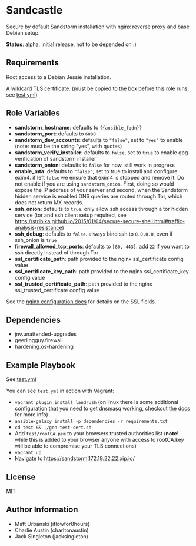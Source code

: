Sandcastle
=========

Secure by default Sandstorm installation with nginx reverse proxy and base
Debian setup.

**Status**: alpha, initial release, not to be depended on :)

Requirements
------------

Root access to a Debian Jessie installation.

A wildcard TLS certificate. (must be copied to the box before this role runs, see [test.yml](test.yml))

Role Variables
--------------

* **sandstorm_hostname**: defaults to `{{ansible_fqdn}}`
* **sandstorm_port**: defaults to `6080`
* **sandstorm_dev_accounts**: defaults to `"false"`, set to `"yes"` to enable
  (note: must be the string "yes", with quotes)
* **sandstorm_verify_installer**: defaults to `false`, set to
  `true` to enable gpg verification of sandstorm installer
* **sandstorm_onion**: defaults to `false` for now. still work in progress
* **enable_mta**: defaults to `"false"`, set to true to install
  and configure exim4. if left `false` we ensure that exim4 is
  stopped and remove it. Do not enable if you are using `sandstorm_onion`. First, doing so would expose the IP address of your server and second, when the Sandstorm hidden service is enabled DNS queries are routed through Tor, which does not return MX records. 
* **ssh_onion**: defaults to `true`. only allow ssh access through
  a tor hidden service (tor and ssh client setup required, see
  https://stribika.github.io/2015/01/04/secure-secure-shell.html#traffic-analysis-resistance)
* **ssh_debug**: defaults to `false`. always bind ssh to `0.0.0.0`, even if ssh_onion is `true`
* **firewall_allowed_tcp_ports**: defaults to `[80, 443]`. add
  `22` if you want to ssh directly instead of through Tor
* **ssl_certificate_path**: path provided to the nginx ssl_certificate config value
* **ssl_certificate_key_path**: path provided to the nginx ssl_certificate_key config value
* **ssl_trusted_certificate_path**: path provided to the nginx ssl_trusted_certificate config value

See the [nginx configuration
docs](http://nginx.org/en/docs/http/ngx_http_ssl_module.html#ssl_certificate)
for details on the SSL fields.

Dependencies
------------

* jnv.unattended-upgrades
* geerlingguy.firewall
* hardening.os-hardening

Example Playbook
----------------

See [test.yml](test.yml)

You can see `test.yml` in action with Vagrant:

* `vagrant plugin install landrush` (on linux there is some additional
  configuration that you need to get dnsmasq working, checkout [the
  docs](https://github.com/phinze/landrush#visibility-on-the-host) for more
  info)
* `ansible-galaxy install -p dependencies -r requirements.txt`
* `cd test && ./gen-test-cert.sh`
* Add `test/rootCA.pem` to your browsers trusted authorities list (**note!**
  while this is added to your browser anyone with access to rootCA.key will be
  able to compromise your TLS connections)
* `vagrant up`
* Navigate to https://sandstorm.172.19.22.22.xip.io/

License
-------

MIT

Author Information
------------------

* Matt Urbanski (iflowfor8hours)
* Charlie Austin (charltonaustin)
* Jack Singleton (jacksingleton)

